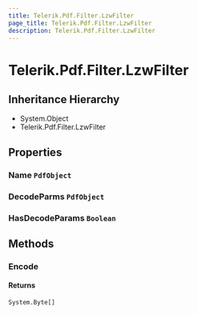 ```yaml
---
title: Telerik.Pdf.Filter.LzwFilter
page_title: Telerik.Pdf.Filter.LzwFilter
description: Telerik.Pdf.Filter.LzwFilter
---
```


# Telerik.Pdf.Filter.LzwFilter

## Inheritance Hierarchy

* System.Object
* Telerik.Pdf.Filter.LzwFilter

## Properties

###  Name `PdfObject`

###  DecodeParms `PdfObject`

###  HasDecodeParams `Boolean`

## Methods

###  Encode

#### Returns

`System.Byte[]` 

